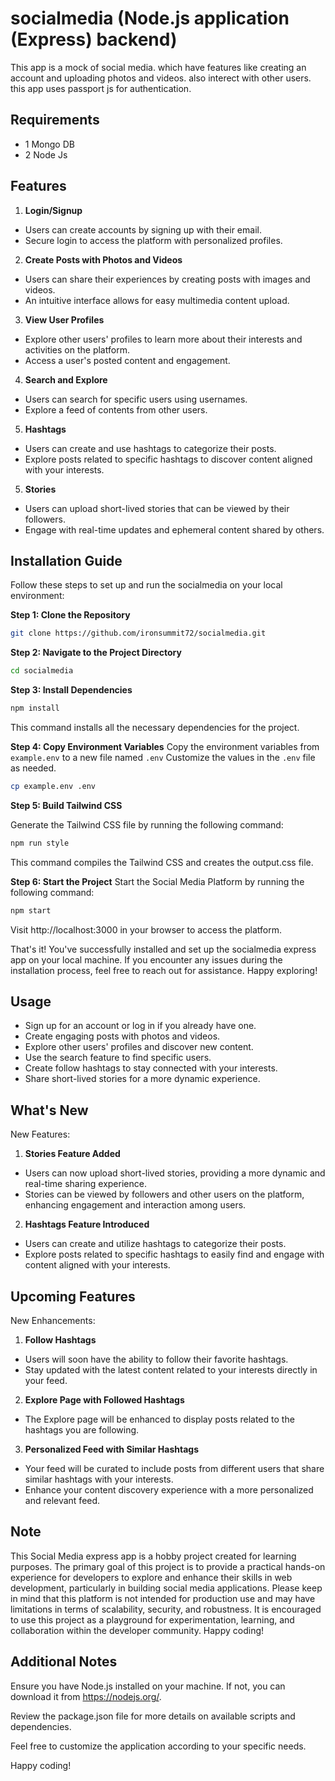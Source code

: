
# socialmedia (Node.js application (Express) backend)

This app is a mock of social media. which have features like creating an account and uploading photos and videos. also interect with other users. this app uses passport js for authentication. 


## Requirements 
- 1 Mongo DB 
- 2 Node Js 


## Features
1) **Login/Signup**
  - Users can create accounts by signing up with their email.
  - Secure login to access the platform with personalized profiles.
2) **Create Posts with Photos and Videos**
- Users can share their experiences by creating posts with images and videos.
- An intuitive interface allows for easy multimedia content upload.
3) **View User Profiles**
- Explore other users' profiles to learn more about their interests and activities on the platform.
- Access a user's posted content and engagement.
4) **Search and Explore**
- Users can search for specific users using usernames.
- Explore a feed of contents from other users.
5) **Hashtags**
- Users can create and use hashtags to categorize their posts.
- Explore posts related to specific hashtags to discover content aligned with your interests.
5) **Stories**
- Users can upload short-lived stories that can be viewed by their followers.
- Engage with real-time updates and ephemeral content shared by others.

## Installation Guide
Follow these steps to set up and run the socialmedia  on your local environment:

**Step 1: Clone the Repository**

```bash
git clone https://github.com/ironsummit72/socialmedia.git
```

**Step 2: Navigate to the Project Directory**

```bash
cd socialmedia
```
**Step 3: Install Dependencies**
```bash
npm install
```
This command installs all the necessary dependencies for the project.

**Step 4: Copy Environment Variables**
Copy the environment variables from `example.env` to a new file named `.env` Customize the values in the `.env` file as needed.

```bash
cp example.env .env
```
**Step 5: Build Tailwind CSS**

Generate the Tailwind CSS file by running the following command:

```bash 
npm run style
```
This command compiles the Tailwind CSS and creates the output.css file.

**Step 6: Start the Project**
Start the Social Media Platform by running the following command:

```bash
npm start
```
Visit http://localhost:3000 in your browser to access the platform.

That's it! You've successfully installed and set up the socialmedia express app on your local machine. If you encounter any issues during the installation process, feel free to reach out for assistance. Happy exploring!

## Usage
- Sign up for an account or log in if you already have one.
- Create engaging posts with photos and videos.
- Explore other users' profiles and discover new content.
- Use the search feature to find specific users.
- Create follow hashtags to stay connected with your interests.
- Share short-lived stories for a more dynamic experience.

## What's New
New Features:

1) **Stories Feature Added**
- Users can now upload short-lived stories, providing a more dynamic and real-time sharing experience.
- Stories can be viewed by followers and other users on the platform, enhancing engagement and interaction among users.

2) **Hashtags Feature Introduced**

- Users can create and utilize hashtags to categorize their posts.
- Explore posts related to specific hashtags to easily find and engage with content aligned with your interests.


## Upcoming Features
New Enhancements:
1) **Follow Hashtags**
 - Users will soon have the ability to follow their favorite hashtags.
 - Stay updated with the latest content related to your interests directly in your feed.
 2) **Explore Page with Followed Hashtags**
 - The Explore page will be enhanced to display posts related to the hashtags you are following.
 3)  **Personalized Feed with Similar Hashtags**
 - Your feed will be curated to include posts from different users that share similar hashtags with your interests.
 - Enhance your content discovery experience with a more personalized and relevant feed.
    
## Note 
This Social Media express app is a hobby project created for learning purposes. The primary goal of this project is to provide a practical hands-on experience for developers to explore and enhance their skills in web development, particularly in building social media applications.
Please keep in mind that this platform is not intended for production use and may have limitations in terms of scalability, security, and robustness. It is encouraged to use this project as a playground for experimentation, learning, and collaboration within the developer community.
Happy coding!

## Additional Notes

Ensure you have Node.js installed on your machine. If not, you can download it from https://nodejs.org/.

Review the package.json file for more details on available scripts and dependencies.

Feel free to customize the application according to your specific needs.

Happy coding!




